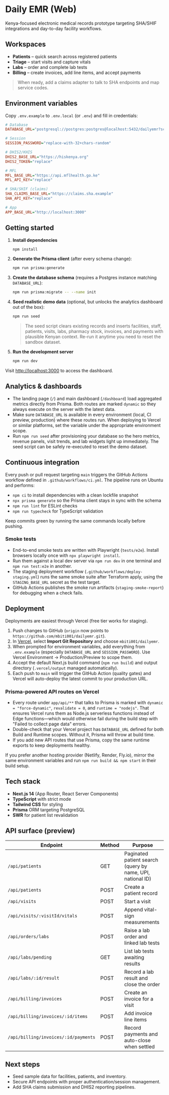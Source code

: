 # Daily EMR (Web)

Kenya-focused electronic medical records prototype targeting SHA/SHIF integrations and day-to-day facility workflows.

## Workspaces

- **Patients** – quick search across registered patients
- **Triage** – start visits and capture vitals
- **Labs** – order and complete lab tests
- **Billing** – create invoices, add line items, and accept payments

> When ready, add a claims adapter to talk to SHA endpoints and map service codes.

## Environment variables

Copy `.env.example` to `.env.local` (or `.env`) and fill in credentials:

```ini
# Database
DATABASE_URL="postgresql://postgres:postgres@localhost:5432/dailyemr?schema=public"

# Session
SESSION_PASSWORD="replace-with-32+chars-random"

# DHIS2/KHIS
DHIS2_BASE_URL="https://hiskenya.org"
DHIS2_TOKEN="replace"

# MFL
MFL_BASE_URL="https://api.mflhealth.go.ke"
MFL_API_KEY="replace"

# SHA/SHIF (claims)
SHA_CLAIMS_BASE_URL="https://claims.sha.example"
SHA_API_KEY="replace"

# App
APP_BASE_URL="http://localhost:3000"
```

## Getting started

1. **Install dependencies**

	```bash
	npm install
	```

2. **Generate the Prisma client** (after every schema change):

	```bash
	npm run prisma:generate
	```

3. **Create the database schema** (requires a Postgres instance matching `DATABASE_URL`):

	```bash
	npm run prisma:migrate -- --name init
	```

4. **Seed realistic demo data** (optional, but unlocks the analytics dashboard out of the box):

	```bash
	npm run seed
	```

	> The seed script clears existing records and inserts facilities, staff, patients, visits, labs, pharmacy stock, invoices, and payments with plausible Kenyan context. Re-run it anytime you need to reset the sandbox dataset.

5. **Run the development server**

	```bash
	npm run dev
	```

Visit [http://localhost:3000](http://localhost:3000) to access the dashboard.

## Analytics & dashboards

- The landing page (`/`) and main dashboard (`/dashboard`) load aggregated metrics directly from Prisma. Both routes are marked `dynamic` so they always execute on the server with the latest data.
- Make sure `DATABASE_URL` is available in every environment (local, CI preview, production) where these routes run. When deploying to Vercel or similar platforms, set the variable under the appropriate environment scope.
- Run `npm run seed` after provisioning your database so the hero metrics, revenue panels, visit trends, and lab widgets light up immediately. The seed script can be safely re-executed to reset the demo dataset.

## Continuous integration

Every push or pull request targeting `main` triggers the GitHub Actions workflow defined in `.github/workflows/ci.yml`. The pipeline runs on Ubuntu and performs:

- `npm ci` to install dependencies with a clean lockfile snapshot
- `npx prisma generate` so the Prisma client stays in sync with the schema
- `npm run lint` for ESLint checks
- `npm run typecheck` for TypeScript validation

Keep commits green by running the same commands locally before pushing.

### Smoke tests

- End-to-end smoke tests are written with Playwright (`tests/e2e`). Install browsers locally once with `npx playwright install`.
- Run them against a local dev server via `npm run dev` in one terminal and `npm run test:e2e` in another.
- The staging deployment workflow (`.github/workflows/deploy-staging.yml`) runs the same smoke suite after Terraform apply, using the `STAGING_BASE_URL` secret as the test target.
- GitHub Actions publishes the smoke run artifacts (`staging-smoke-report`) for debugging when a check fails.

## Deployment

Deployments are easiest through Vercel (free tier works for staging).

1. Push changes to GitHub (`origin` now points to `https://github.com/mbiti001/dailyemr.git`).
2. In [Vercel](https://vercel.com/new), select **Import Git Repository** and choose `mbiti001/dailyemr`.
3. When prompted for environment variables, add everything from `.env.example` (especially `DATABASE_URL` and `SESSION_PASSWORD`). Use Vercel Environment → Production/Preview to scope them.
4. Accept the default Next.js build command (`npm run build`) and output directory (`.vercel/output` managed automatically).
5. Each push to `main` will trigger the GitHub Action (quality gates) and Vercel will auto-deploy the latest commit to your production URL.

### Prisma-powered API routes on Vercel

- Every route under `app/api/**` that talks to Prisma is marked with `dynamic = "force-dynamic"`, `revalidate = 0`, and `runtime = "nodejs"`. That ensures Vercel runs them as Node.js serverless functions instead of Edge functions—which would otherwise fail during the build step with "Failed to collect page data" errors.
- Double-check that your Vercel project has `DATABASE_URL` defined for both Build and Runtime scopes. Without it, Prisma will throw at build time.
- If you add new API routes that use Prisma, copy the same runtime exports to keep deployments healthy.

If you prefer another hosting provider (Netlify, Render, Fly.io), mirror the same environment variables and run `npm run build && npm start` in their build setup.

## Tech stack

- **Next.js 14** (App Router, React Server Components)
- **TypeScript** with strict mode
- **Tailwind CSS** for styling
- **Prisma** ORM targeting PostgreSQL
- **SWR** for patient list revalidation

## API surface (preview)

| Endpoint | Method | Purpose |
| --- | --- | --- |
| `/api/patients` | GET | Paginated patient search (query by name, UPI, national ID) |
| `/api/patients` | POST | Create a patient record |
| `/api/visits` | POST | Start a visit |
| `/api/visits/:visitId/vitals` | POST | Append vital-sign measurements |
| `/api/orders/labs` | POST | Raise a lab order and linked lab tests |
| `/api/labs/pending` | GET | List lab tests awaiting results |
| `/api/labs/:id/result` | POST | Record a lab result and close the order |
| `/api/billing/invoices` | POST | Create an invoice for a visit |
| `/api/billing/invoices/:id/items` | POST | Add invoice line items |
| `/api/billing/invoices/:id/payments` | POST | Record payments and auto-close when settled |

## Next steps

- Seed sample data for facilities, patients, and inventory.
- Secure API endpoints with proper authentication/session management.
- Add SHA claims submission and DHIS2 reporting pipelines.
